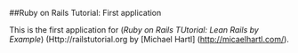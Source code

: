 ##Ruby on Rails Tutorial: First application

This is the first application for (*Ruby on Rails TUtorial: Lean Rails by Example*) (Http://railstutorial.org
by [Michael Hartl] (http://micaelhartl.com/).

